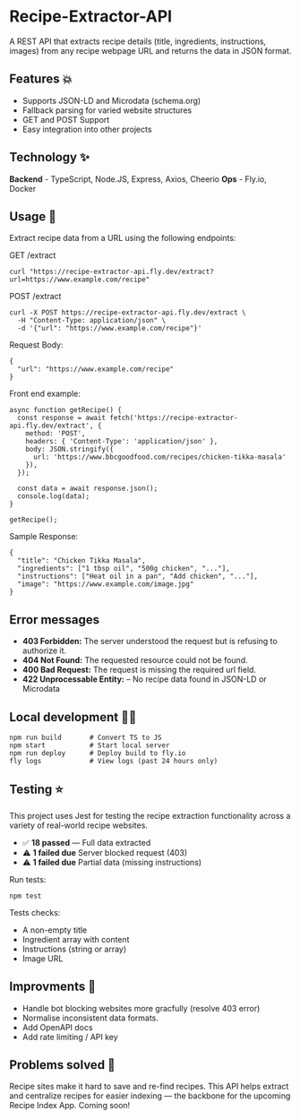 # Recipe-Extractor-API

A REST API that extracts recipe details (title, ingredients, instructions, images) from any recipe webpage URL and returns the data in JSON format.


## Features 💥

- Supports JSON-LD and Microdata (schema.org)
- Fallback parsing for varied website structures
- GET and POST Support
- Easy integration into other projects

## Technology ✨ 

**Backend** - TypeScript, Node.JS, Express, Axios, Cheerio
**Ops** - Fly.io, Docker


## Usage 💫

Extract recipe data from a URL using the following endpoints:

GET /extract 

```
curl "https://recipe-extractor-api.fly.dev/extract?url=https://www.example.com/recipe"
```

POST /extract

```
curl -X POST https://recipe-extractor-api.fly.dev/extract \
  -H "Content-Type: application/json" \
  -d '{"url": "https://www.example.com/recipe"}'
```

Request Body:
```
{
  "url": "https://www.example.com/recipe"
}

```

Front end example:
```
async function getRecipe() {
  const response = await fetch('https://recipe-extractor-api.fly.dev/extract', {
    method: 'POST',
    headers: { 'Content-Type': 'application/json' },
    body: JSON.stringify({
      url: 'https://www.bbcgoodfood.com/recipes/chicken-tikka-masala'
    }),
  });

  const data = await response.json();
  console.log(data);
}

getRecipe();
```

Sample Response:
```
{
  "title": "Chicken Tikka Masala",
  "ingredients": ["1 tbsp oil", "500g chicken", "..."],
  "instructions": ["Heat oil in a pan", "Add chicken", "..."],
  "image": "https://www.example.com/image.jpg"
}
```

## Error messages

- **403 Forbidden:** The server understood the request but is refusing to authorize it.
- **404 Not Found:** The requested resource could not be found.
- **400 Bad Request:** The request is missing the required url field.
- **422 Unprocessable Entity:** – No recipe data found in JSON-LD or Microdata

## Local development 🧑‍🏭

```
npm run build       # Convert TS to JS 
npm start           # Start local server
npm run deploy      # Deploy build to fly.io
fly logs            # View logs (past 24 hours only)
```


## Testing ⭐

 This project uses Jest for testing the recipe extraction functionality across a variety of real-world recipe websites.

- ✅ **18 passed** — Full data extracted
- ⚠️ **1 failed due** Server blocked request (403)
- ⚠️ **1 failed due** Partial data (missing instructions)

Run tests:
```
npm test
```

Tests checks:

- A non-empty title
- Ingredient array with content
- Instructions (string or array)
- Image URL
 

## Improvments 🤔 
- Handle bot blocking websites more gracfully (resolve 403 error)
- Normalise inconsistent data formats.
- Add OpenAPI docs
- Add rate limiting / API key
   

## Problems solved 🎯

Recipe sites make it hard to save and re-find recipes. This API helps extract and centralize recipes for easier indexing — the backbone for the upcoming Recipe Index App. Coming soon!

